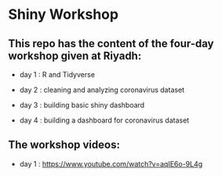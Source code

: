 # Shiny Workshop

## This repo has the content of the four-day workshop given at Riyadh:

- day 1 : R and Tidyverse

- day 2 : cleaning and analyzing coronavirus dataset

- day 3 : building basic shiny dashboard

- day 4 : building a dashboard for coronavirus dataset

## The workshop videos:

- day 1 : https://www.youtube.com/watch?v=aqIE6o-9L4g
